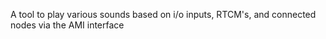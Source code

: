 A tool to play various sounds based on i/o inputs, RTCM's, and connected nodes via the AMI interface
